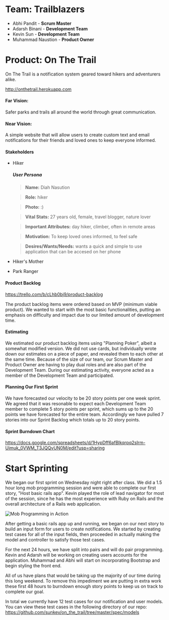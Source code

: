 # Team: Trailblazers
- Abhi Pandit - **Scrum Master**
- Adarsh Binani - **Development Team**
- Kevin Sun - **Development Team**
- Muhammad Naustion - **Product Owner**



# Product: On The Trail

On The Trail is a notification system geared toward hikers and adventurers alike. 

http://onthetrail.herokuapp.com

#### Far Vision:
Safer parks and trails all around the world through great communication.

#### Near Vision:
A simple website that will allow users to create custom text and email notifications for their friends and loved ones to keep everyone informed.

#### Stakeholders
- Hiker
  ##### User Persona

  > **Name:** Diah Nasution
  
  > **Role:** hiker
  
  > **Photo:** :)

  > **Vital Stats:** 27 years old, female, travel blogger, nature lover
  
  > **Important Attributes:** day hiker, climber, often in remote areas
  
  > **Motivation:** To keep loved ones informed, to feel safe
  
  > **Desires/Wants/Needs:** wants a quick and simple to use application that can be accesed on her phone
  
- Hiker's Mother
- Park Ranger

#### Product Backlog

https://trello.com/b/cLhb0bj9/product-backlog

The product backlog items were ordered based on MVP (minimum viable product). We wanted to start with the most basic functionalities, putting an emphasis on difficulty and impact due to our limited amount of development time.

#### Estimating

We estimated our product backlog items using "Planning Poker", albeit a somewhat modified version. We did not use cards, but individually wrote down our estimates on a piece of paper, and revealed them to each other at the same time. Because of the size of our team, our Scrum Master and Product Owner are having to play dual roles and are also part of the Development Team. During our estimating activity, everyone acted as a member of the Development Team and participated.

#### Planning Our First Sprint

We have forecasted our velocity to be 20 story points per one week sprint. We agreed that it was resonable to expect each Development Team member to complete 5 story points per sprint, which sums up to the 20 points we have forecasted for the entire team. Accordingly we have pulled 7 stories into our Sprint Backlog which totals up to 20 story points.

#### Sprint Burndown Chart

https://docs.google.com/spreadsheets/d/1HypDff6afBlkqrpq2slrm-Uimuk_0VWM_T3JQQvUN0M/edit?usp=sharing

# Start Sprinting

We began our first sprint on Wednesday night right after class. We did a 1.5 hour long mob programming session and were able to complete our first story, "Host basic rails app". Kevin played the role of lead navigator for most of the session, since he has the most experience with Ruby on Rails and the overall architecture of a Rails web application.

![Mob Programming in Action](http://i.imgur.com/P6lcq8o.jpg)
 
After getting a basic rails app up and running, we began on our next story to build an input form for users to create notifications. We started by creating test cases for all of the input fields, then proceeded in actually making the model and controller to satisfy those test cases.

For the next 24 hours, we have split into pairs and will do pair programming. Kevin and Adarsh will be working on creating users accounts for the application. Muhammad and Abhi will start on incorporating Bootstrap and begin styling the front end.

All of us have plans that would be taking up the majority of our time during this long weekend. To remove this impediment we are putting in extra work these first 48 hours to burndown enough story points to keep us on track to complete our goal.

In total we currently have 12 test cases for our notification and user models. You can view these test cases in the following directory of our repo: https://github.com/sunkev/on_the_trail/tree/master/spec/models
